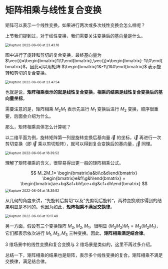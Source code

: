 # 矩阵相乘与线性复合变换

矩阵可以表示一个线性变换，如果进行两次或多次线性变换会怎么样呢？

上节我们提到过，对于线性变换，我们需要关注变换后的基向量是什么。

<img class="img-shadow" src="https://tva1.sinaimg.cn/large/e6c9d24egy1h2yzaqcgiog20k00ba1kx.gif" alt="Kapture 2022-06-06 at 23.43.18" style="zoom:75%;" />

图中进行了旋转和剪切的复合变换，最终基向量为 $\vec{i}=\begin{bmatrix}1\\1\end{bmatrix},\vec{j}=\begin{bmatrix}-1\\0\end{bmatrix}$，因此可以用矩阵 $\begin{bmatrix}1&-1\\1&0\end{bmatrix}$ 表示旋转和剪切的复合变换。

<img class="img-shadow" src="https://tva1.sinaimg.cn/large/e6c9d24egy1h2yzannp5sg20k00ba4f7.gif" alt="Kapture 2022-06-06 at 23.47.54" style="zoom:75%;" />



也就是说，**矩阵相乘表示的就是线性复合变换，相乘的结果是线性复合变换后的基向量坐标**。

需要注意的是，矩阵相乘 $M_2M_1$ 表示先进行 $M_1$ 变换后进行 $M_2$ 变换，顺序很重要，后面会介绍为什么。

那么，矩阵相乘具体怎么计算呢？

以二维平面为例，旋转矩阵第一列是旋转变换后基向量 $\vec{i}$ 的坐标，$\vec{i}$ 再进行一次剪切变换（即 $\vec{i}$ 乘以剪切矩阵），就可以得到复合变换后的基向量，$\vec{j}$ 同理。

<img class="img-shadow"  src="https://tva1.sinaimg.cn/large/e6c9d24egy1h2yzakivjwg20k00b9e81.gif" alt="Kapture 2022-06-06 at 18.39.52" style="zoom:75%;" />

理解了矩阵相乘的含义，很容易得出更一般的矩阵相乘公式。

$$
M_2M_1=
\begin{bmatrix}a&b\\c&d\end{bmatrix}
\begin{bmatrix}e&f\\g&h\end{bmatrix} =
\begin{bmatrix}ae+bg&af+bh\\ce+dg&cf+dh\end{bmatrix}
$$
<img class="img-shadow" src="https://tva1.sinaimg.cn/large/e6c9d24egy1h2yzags909g20k00b9x2e.gif" alt="Kapture 2022-06-06 at 18.39.52" style="zoom:75%;" />

从几何的角度来讲，“先旋转后剪切”以及”先剪切后旋转“，两种变换顺序得到的结果明显是不同的。也因为如此，**矩阵相乘不满足交换律**。

<img class="img-shadow"  src="https://tva1.sinaimg.cn/large/e6c9d24egy1h2yzaaief2g20k00b9e81.gif" alt="Kapture 2022-06-06 at 19.17.48" style="zoom:75%;" />

另一方面，假设有三个变换矩阵 $M_3,M_2,M_1$，很明显 $(M_3M_2)M_1 = M_3(M_2M_1)$，它们都表示依次进行 $M_1,M_2,M_3$ 三种变换。因此，**矩阵相乘满足结合律**。

3 维场景中的线性变换和复合变换与 2 维场景是类似的，这里不再过多介绍。

总结一下，矩阵相乘的结果也是矩阵，表示多个线性变换的复合。矩阵相乘不满足交换律，满足结合律。



